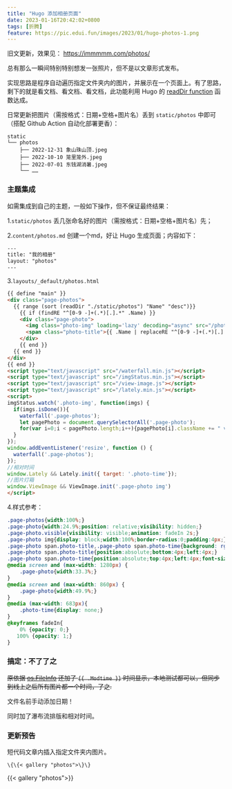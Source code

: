 ```yaml
---
title: "Hugo 添加相册页面"
date: 2023-01-16T20:42:02+0800
tags: [折腾]
feature: https://pic.edui.fun/images/2023/01/hugo-photos-1.png
---
```


旧文更新，效果见： <https://immmmm.com/photos/>

总有那么一瞬间特别特别想发一张照片，但不是以文章形式发布。

实现思路是程序自动遍历指定文件夹内的图片，并展示在一个页面上。有了思路，剩下的就是看文档、看文档、看文档，此功能利用 Hugo 的 [readDir function](https://gohugo.io/templates/files/) 函数达成。

<!--more-->

日常更新把图片（需按格式：日期+空格+图片名）丢到 `static/photos` 中即可（搭配 Github Action 自动化部署更香）：

```
static
└── photos
    ├── 2022-12-31 象山珠山顶.jpeg
    ├── 2022-10-10 笼里笼外.jpeg
    ├── 2022-07-01 东钱湖消暑.jpeg
    └── ……
``` 

### 主题集成

如需集成到自己的主题，一般如下操作，但不保证最终结果：

1.`static/photos` 丢几张命名好的图片（需按格式：日期+空格+图片名）先；

2.`content/photos.md` 创建一个md，好让 Hugo 生成页面；内容如下：

```html
---
title: "我的相册"
layout: "photos"
---
```

3.`layouts/_default/photos.html`
```html
{{ define "main" }}
<div class="page-photos">
  {{ range (sort (readDir "./static/photos") "Name" "desc")}}
    {{ if (findRE "^[0-9 -]+(.*)[.].*" .Name) }}
    <div class="page-photo">
      <img class="photo-img" loading='lazy' decoding="async" src="/photos/{{ .Name }}" alt="{{ .Name }}" />
      <span class="photo-title">{{ .Name | replaceRE "^[0-9 -]+(.*)[.].*" "$1"}}</span><span class="photo-time">{{ .Name | replaceRE "^([0-9-]+).*[.].*" "$1" }}</span>
    </div>
    {{ end }}
  {{ end }}
</div>
{{ end }}
<script type="text/javascript" src="/waterfall.min.js"></script>
<script type="text/javascript" src="/imgStatus.min.js"></script>
<script type="text/javascript" src="/view-image.js"></script>
<script type="text/javascript" src="/lately.min.js"></script>
<script>
imgStatus.watch('.photo-img', function(imgs) {
  if(imgs.isDone()){
    waterfall('.page-photos');
    let pagePhoto = document.querySelectorAll('.page-photo');
    for(var i=0;i < pagePhoto.length;i++){pagePhoto[i].className += " visible"};
  }
});
window.addEventListener('resize', function () {
  waterfall('.page-photos');
});
//相对时间
window.Lately && Lately.init({ target: '.photo-time'});
//图片灯箱
window.ViewImage && ViewImage.init('.page-photo img')
</script>
```


4.样式参考：
```css
.page-photos{width:100%;}
.page-photo{width:24.9%;position: relative;visibility: hidden;}
.page-photo.visible{visibility: visible;animation: fadeIn 2s;}
.page-photo img{display: block;width:100%;border-radius:0;padding:4px;}
.page-photo span.photo-title,.page-photo span.photo-time{background: rgba(0, 0, 0, 0.3);padding:0px 8px;font-size:0.9rem;color: #fff;}
.page-photo span.photo-title{position:absolute;bottom:4px;left:4px;}
.page-photo span.photo-time{position:absolute;top:4px;left:4px;font-size:0.8rem;}
@media screen and (max-width: 1280px) {
	.page-photo{width:33.3%;}
}
@media screen and (max-width: 860px) {
	.page-photo{width:49.9%;}
}
@media (max-width: 683px){
	.photo-time{display: none;}
}
@keyframes fadeIn{
	0% {opacity: 0;}
   100% {opacity: 1;}
}
```

### 搞定：不了了之

~~原依据 [os.FileInfo](https://golang.org/pkg/os/#FileInfo) 还加了 `{{ .Modtime }}` 时间显示，本地测试都可以，但同步到线上之后所有图片都一个时间，了之.~~

文件名前手动添加日期！

同时加了瀑布流排版和相对时间。


### 更新预告

短代码文章内插入指定文件夹内图片。

```
\{\{< gallery "photos">\}\}
```


{{< gallery "photos">}}